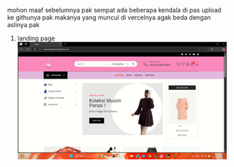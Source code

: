 mohon maaf sebelumnya pak sempat ada beberapa kendala di pas upload ke githunya pak makanya yang muncul di vercelnya agak beda dengan aslinya pak

1. landing page
![alt text](https://github.com/gilbertmatius/uas/blob/758177672bac934be3ee996077c9cbba1f2f4487/SS%20Web%20fashion%20flowry/Screenshot%20(828).png)

